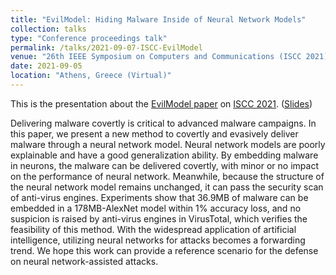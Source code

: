 ```yaml
---
title: "EvilModel: Hiding Malware Inside of Neural Network Models"
collection: talks
type: "Conference proceedings talk"
permalink: /talks/2021-09-07-ISCC-EvilModel
venue: "26th IEEE Symposium on Computers and Communications (ISCC 2021)"
date: 2021-09-05
location: "Athens, Greece (Virtual)"
---
```


This is the presentation about the [EvilModel paper](https://doi.org/10.1109/iscc53001.2021.9631425) on [ISCC 2021](https://iscc2021.unipi.gr/). ([Slides](/files/EvilModel_presentation.pdf))

Delivering malware covertly is critical to advanced malware campaigns. In this paper, we present a new method to covertly and evasively deliver malware through a neural network model. Neural network models are poorly explainable and have a good generalization ability. By embedding malware in neurons, the malware can be delivered covertly, with minor or no impact on the performance of neural network. Meanwhile, because the structure of the neural network model remains unchanged, it can pass the security scan of anti-virus engines. Experiments show that 36.9MB of malware can be embedded in a 178MB-AlexNet model within 1% accuracy loss, and no suspicion is raised by anti-virus engines in VirusTotal, which verifies the feasibility of this method. With the widespread application of artificial intelligence, utilizing neural networks for attacks becomes a forwarding trend. We hope this work can provide a reference scenario for the defense on neural network-assisted attacks.

